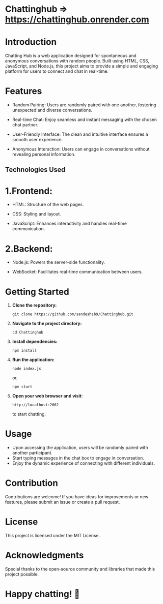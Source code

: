 # Chattinghub => https://chattinghub.onrender.com

# Introduction 
Chatting Hub is a web application designed for spontaneous and anonymous conversations with random people. Built using HTML, CSS, JavaScript, and Node.js, this project aims to provide a simple and engaging platform for users to connect and chat in real-time.

# Features
* Random Pairing: Users are randomly paired with one another, fostering unexpected and diverse conversations.

* Real-time Chat: Enjoy seamless and instant messaging with the chosen chat partner.

* User-Friendly Interface: The clean and intuitive interface ensures a smooth user experience.

* Anonymous Interaction: Users can engage in conversations without revealing personal information.


## Technologies Used ##
# 1.Frontend:
* HTML: Structure of the web pages.

* CSS: Styling and layout.

* JavaScript: Enhances interactivity and handles real-time communication.

# 2.Backend:
* Node.js: Powers the server-side functionality.

* WebSocket: Facilitates real-time communication between users.

# Getting Started

1. **Clone the repository:**
    ```
    git clone https://github.com/sandeshsb9/Chattinghub.git
    ```

2. **Navigate to the project directory:**
    ```
    cd Chattinghub
    ```

3. **Install dependencies:**
    ```
    npm install
    ```

4. **Run the application:**
    ```
    node index.js 
    ```
    or,
    ```
    npm start
    ```
5. **Open your web browser and visit:**
    ```
    http://localhost:2062
    ```
   to start chatting.
   

# Usage
* Upon accessing the application, users will be randomly paired with another participant.
* Start typing messages in the chat box to engage in conversation.
* Enjoy the dynamic experience of connecting with different individuals.


# Contribution
Contributions are welcome! If you have ideas for improvements or new features, please submit an issue or create a pull request.


# License
This project is licensed under the MIT License.


# Acknowledgments
Special thanks to the open-source community and libraries that made this project possible.


# Happy chatting! 🎉
